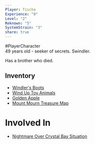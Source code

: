 ```yaml
---  
Player: Tischa  
Experience: "9"  
Level: "2"  
Reknown: "5"  
SystemStrain: "3"  
share: true  
---  
```

#PlayerCharacter   
49 years old - seeker of secrets. Swindler.  
  
Has a brother who died.  
## Inventory  
- [Windler's Boots](../Items/Windler's%20Boots.md)  
- [Wind Up Toy Animals](../Items/Wind%20Up%20Toy%20Animals.md)  
- [Golden Apple](../Items/Golden%20Apple.md)  
- [Mount Mourn Treasure Map](../Items/Mount%20Mourn%20Treasure%20Map.md)  
  
# Involved In  
- [Nightmare Over Crystal Bay Situation](Nightmare%20Over%20Crystal%20Bay%20Situation.md)  
